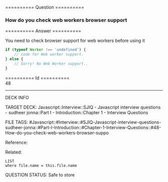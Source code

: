 ========== Question ==========  

### How do you check web workers browser support  

========== Answer ==========  

You need to check browser support for web workers before using it

```javascript
if (typeof Worker !== 'undefined') {
    // code for Web worker support.
} else {
    // Sorry! No Web Worker support..
}
```

========== Id ==========  
48

---

DECK INFO

TARGET DECK: Javascript::Interview::SJIQ - Javascript interview questions - sudheer jonna::Part I - Introduction::Chapter 1 - Interview Questions

FILE TAGS: #Javascript::#Interview::#SJIQ-Javascript-interview-questions-sudheer-jonna::#Part-I-Introduction::#Chapter-1-Interview-Questions::#48-How-do-you-check-web-workers-browser-suppo

Reference:

Related:

```dataview
LIST
where file.name = this.file.name
```

QUESTION STATUS: Safe to store
